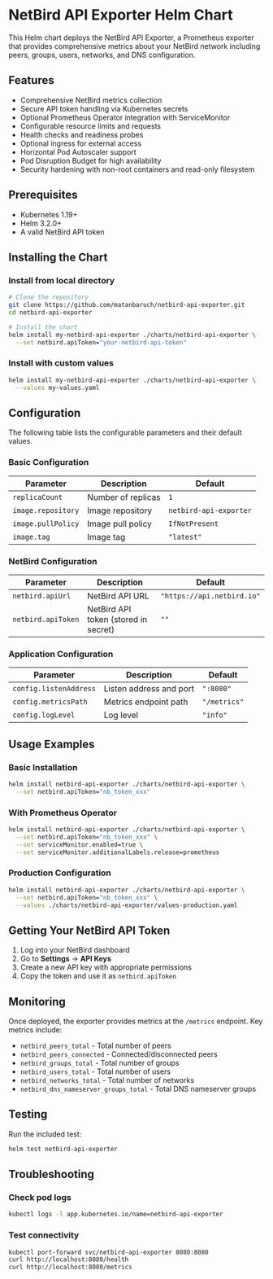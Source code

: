 # NetBird API Exporter Helm Chart

This Helm chart deploys the NetBird API Exporter, a Prometheus exporter that provides comprehensive metrics about your NetBird network including peers, groups, users, networks, and DNS configuration.

## Features

- Comprehensive NetBird metrics collection
- Secure API token handling via Kubernetes secrets
- Optional Prometheus Operator integration with ServiceMonitor
- Configurable resource limits and requests
- Health checks and readiness probes
- Optional ingress for external access
- Horizontal Pod Autoscaler support
- Pod Disruption Budget for high availability
- Security hardening with non-root containers and read-only filesystem

## Prerequisites

- Kubernetes 1.19+
- Helm 3.2.0+
- A valid NetBird API token

## Installing the Chart

### Install from local directory

```bash
# Clone the repository
git clone https://github.com/matanbaruch/netbird-api-exporter.git
cd netbird-api-exporter

# Install the chart
helm install my-netbird-api-exporter ./charts/netbird-api-exporter \
  --set netbird.apiToken="your-netbird-api-token"
```

### Install with custom values

```bash
helm install my-netbird-api-exporter ./charts/netbird-api-exporter \
  --values my-values.yaml
```

## Configuration

The following table lists the configurable parameters and their default values.

### Basic Configuration

| Parameter | Description | Default |
|-----------|-------------|---------|
| `replicaCount` | Number of replicas | `1` |
| `image.repository` | Image repository | `netbird-api-exporter` |
| `image.pullPolicy` | Image pull policy | `IfNotPresent` |
| `image.tag` | Image tag | `"latest"` |

### NetBird Configuration

| Parameter | Description | Default |
|-----------|-------------|---------|
| `netbird.apiUrl` | NetBird API URL | `"https://api.netbird.io"` |
| `netbird.apiToken` | NetBird API token (stored in secret) | `""` |

### Application Configuration

| Parameter | Description | Default |
|-----------|-------------|---------|
| `config.listenAddress` | Listen address and port | `":8080"` |
| `config.metricsPath` | Metrics endpoint path | `"/metrics"` |
| `config.logLevel` | Log level | `"info"` |

## Usage Examples

### Basic Installation

```bash
helm install netbird-api-exporter ./charts/netbird-api-exporter \
  --set netbird.apiToken="nb_token_xxx"
```

### With Prometheus Operator

```bash
helm install netbird-api-exporter ./charts/netbird-api-exporter \
  --set netbird.apiToken="nb_token_xxx" \
  --set serviceMonitor.enabled=true \
  --set serviceMonitor.additionalLabels.release=prometheus
```

### Production Configuration

```bash
helm install netbird-api-exporter ./charts/netbird-api-exporter \
  --set netbird.apiToken="nb_token_xxx" \
  --values ./charts/netbird-api-exporter/values-production.yaml
```

## Getting Your NetBird API Token

1. Log into your NetBird dashboard
2. Go to **Settings** → **API Keys**  
3. Create a new API key with appropriate permissions
4. Copy the token and use it as `netbird.apiToken`

## Monitoring

Once deployed, the exporter provides metrics at the `/metrics` endpoint. Key metrics include:

- `netbird_peers_total` - Total number of peers
- `netbird_peers_connected` - Connected/disconnected peers
- `netbird_groups_total` - Total number of groups
- `netbird_users_total` - Total number of users
- `netbird_networks_total` - Total number of networks
- `netbird_dns_nameserver_groups_total` - Total DNS nameserver groups

## Testing

Run the included test:

```bash
helm test netbird-api-exporter
```

## Troubleshooting

### Check pod logs

```bash
kubectl logs -l app.kubernetes.io/name=netbird-api-exporter
```

### Test connectivity

```bash
kubectl port-forward svc/netbird-api-exporter 8080:8080
curl http://localhost:8080/health
curl http://localhost:8080/metrics
```
